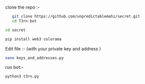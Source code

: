 clone the repo :-
```bash
   git clone https://github.com/unpredictablemahi/secret.git
   cd T3rn-bot
   ```


``` bash
cd secret
 ```


```bash
pip install web3 colorama
```

Edit file :- (with your private key and address )
```bash
nano keys_and_addresses.py
```
run bot:-

 ```bash
python3 t3rn.py
```

